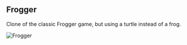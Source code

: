 ## Frogger

Clone of the classic Frogger game, but using a turtle instead of a frog.

![Frogger](https://www.dropbox.com/scl/fi/9x4bm7hsisvf8925l2o96/frogger.png?rlkey=4tszeji21kzt6em0xcn6wjvc2&st=hwikoasr&raw=1)